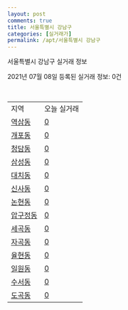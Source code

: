 ```yaml
---
layout: post
comments: true
title: 서울특별시 강남구
categories: [실거래가]
permalink: /apt/서울특별시 강남구
---
```


서울특별시 강남구 실거래 정보

2021년 07월 08일 등록된 실거래 정보: 0건

<script type="text/javascript">
  google.charts.load('current', {'packages':['corechart']});
  google.charts.setOnLoadCallback(drawChart);

  function drawChart() {
    var data = google.visualization.arrayToDataTable([['거래일', '매매', '전월세', '전매'], ['20-07', 254, 1095, 1], ['20-08', 239, 1044, 16], ['20-09', 191, 980, 14], ['20-10', 225, 1237, 6], ['20-11', 438, 1435, 7], ['20-12', 502, 1496, 6], ['21-01', 346, 1293, 5], ['21-02', 254, 1121, 2], ['21-03', 208, 1059, 1], ['21-04', 249, 924, 1], ['21-05', 255, 1121, 3], ['21-06', 90, 648, 2], ['21-07', 1, 71, 0]]);

    var options = {
      title: '최근 유형별 거래량 추이',
      legend: { position: 'bottom' }
    };

    var chart = new google.visualization.LineChart(document.getElementById('columnchart_material'));
    chart.draw(data, (options));
  }
</script>

<div id="columnchart_material" style="width: 95%; margin-left: -35px"></div>
<br>
<table class="sortable">
  <tr>
    <td>지역</td>
    <td>오늘 실거래</td>
  </tr>

  
  <tr class="item">
    <td><a href="서울특별시 강남구 역삼동">역삼동</a></td>
    <td><a href="서울특별시 강남구 역삼동">0</a></td>
  </tr>
    

  <tr class="item">
    <td><a href="서울특별시 강남구 개포동">개포동</a></td>
    <td><a href="서울특별시 강남구 개포동">0</a></td>
  </tr>
    

  <tr class="item">
    <td><a href="서울특별시 강남구 청담동">청담동</a></td>
    <td><a href="서울특별시 강남구 청담동">0</a></td>
  </tr>
    

  <tr class="item">
    <td><a href="서울특별시 강남구 삼성동">삼성동</a></td>
    <td><a href="서울특별시 강남구 삼성동">0</a></td>
  </tr>
    

  <tr class="item">
    <td><a href="서울특별시 강남구 대치동">대치동</a></td>
    <td><a href="서울특별시 강남구 대치동">0</a></td>
  </tr>
    

  <tr class="item">
    <td><a href="서울특별시 강남구 신사동">신사동</a></td>
    <td><a href="서울특별시 강남구 신사동">0</a></td>
  </tr>
    

  <tr class="item">
    <td><a href="서울특별시 강남구 논현동">논현동</a></td>
    <td><a href="서울특별시 강남구 논현동">0</a></td>
  </tr>
    

  <tr class="item">
    <td><a href="서울특별시 강남구 압구정동">압구정동</a></td>
    <td><a href="서울특별시 강남구 압구정동">0</a></td>
  </tr>
    

  <tr class="item">
    <td><a href="서울특별시 강남구 세곡동">세곡동</a></td>
    <td><a href="서울특별시 강남구 세곡동">0</a></td>
  </tr>
    

  <tr class="item">
    <td><a href="서울특별시 강남구 자곡동">자곡동</a></td>
    <td><a href="서울특별시 강남구 자곡동">0</a></td>
  </tr>
    

  <tr class="item">
    <td><a href="서울특별시 강남구 율현동">율현동</a></td>
    <td><a href="서울특별시 강남구 율현동">0</a></td>
  </tr>
    

  <tr class="item">
    <td><a href="서울특별시 강남구 일원동">일원동</a></td>
    <td><a href="서울특별시 강남구 일원동">0</a></td>
  </tr>
    

  <tr class="item">
    <td><a href="서울특별시 강남구 수서동">수서동</a></td>
    <td><a href="서울특별시 강남구 수서동">0</a></td>
  </tr>
    

  <tr class="item">
    <td><a href="서울특별시 강남구 도곡동">도곡동</a></td>
    <td><a href="서울특별시 강남구 도곡동">0</a></td>
  </tr>
    


</table>


    